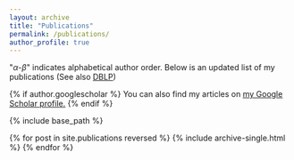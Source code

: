```yaml
---
layout: archive
title: "Publications"
permalink: /publications/
author_profile: true
---
```


"$\alpha$-$\beta$" indicates alphabetical author order. Below is an updated list of my publications (See also [DBLP](https://dblp.org/pid/332/4208.html))



{% if author.googlescholar %}
  You can also find my articles on <u><a href="{{author.googlescholar}}">my Google Scholar profile</a>.</u>
{% endif %}

{% include base_path %}

{% for post in site.publications reversed %}
  {% include archive-single.html %}
{% endfor %}

